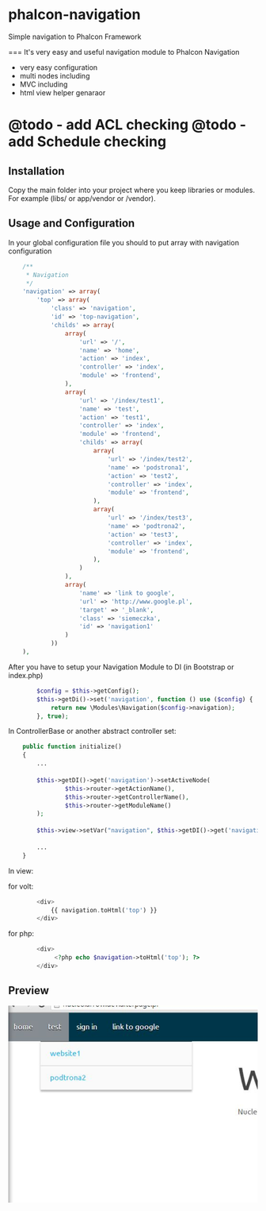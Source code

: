 phalcon-navigation
==================

Simple navigation to Phalcon Framework

===
 It's very easy and useful navigation module to Phalcon Navigation 

 - very easy configuration
 - multi nodes including
 - MVC including  
 - html view helper genaraor

@todo - add ACL checking
@todo - add Schedule checking
=====

## Installation

Copy the main folder into your project where you keep libraries or modules.
For example (libs/ or app/vendor or /vendor). 

## Usage and Configuration

In your global configuration file you should to put array with navigation configuration

```php
    /**
     * Navigation
     */
    'navigation' => array(
        'top' => array(
            'class' => 'navigation',
            'id' => 'top-navigation',
            'childs' => array(
                array(
                    'url' => '/',
                    'name' => 'home',
                    'action' => 'index',
                    'controller' => 'index',
                    'module' => 'frontend',
                ),
                array(
                    'url' => '/index/test1',
                    'name' => 'test',
                    'action' => 'test1',
                    'controller' => 'index',
                    'module' => 'frontend',
                    'childs' => array(
                        array(
                            'url' => '/index/test2',
                            'name' => 'podstrona1',
                            'action' => 'test2',
                            'controller' => 'index',
                            'module' => 'frontend',
                        ),
                        array(
                            'url' => '/index/test3',
                            'name' => 'podtrona2',
                            'action' => 'test3',
                            'controller' => 'index',
                            'module' => 'frontend',
                        ),
                    )
                ),
                array(
                    'name' => 'link to google',
                    'url' => 'http://www.google.pl',
                    'target' => '_blank',
                    'class' => 'siemeczka',
                    'id' => 'navigation1'
                )
            ))
    ),
```

After you have to setup your Navigation Module to DI (in Bootstrap or index.php)

```php
        $config = $this->getConfig();
        $this->getDi()->set('navigation', function () use ($config) {
            return new \Modules\Navigation($config->navigation);
        }, true);
```

In ControllerBase or another abstract controller set:

```php
    public function initialize()
    {
        ...
        
        $this->getDI()->get('navigation')->setActiveNode(
                $this->router->getActionName(),
                $this->router->getControllerName(),
                $this->router->getModuleName()
        );
        
        $this->view->setVar("navigation", $this->getDI()->get('navigation'));
        
        ...
    }        
```

In view:

for volt: 
```php
        <div>
            {{ navigation.toHtml('top') }}
        </div>
```

for php: 
```php
        <div>
             <?php echo $navigation->toHtml('top'); ?>
        </div>
```

## Preview

![](/preview.jpg)

